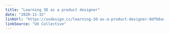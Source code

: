 ```yaml
---
title: "Learning 3D as a product designer"
date: "2020-11-15"
linkUrl: "https://uxdesign.cc/learning-3d-as-a-product-designer-8dfb6ac4011f?ref=rogerwong.me"
linkSource: "UX Collective"
---
```



